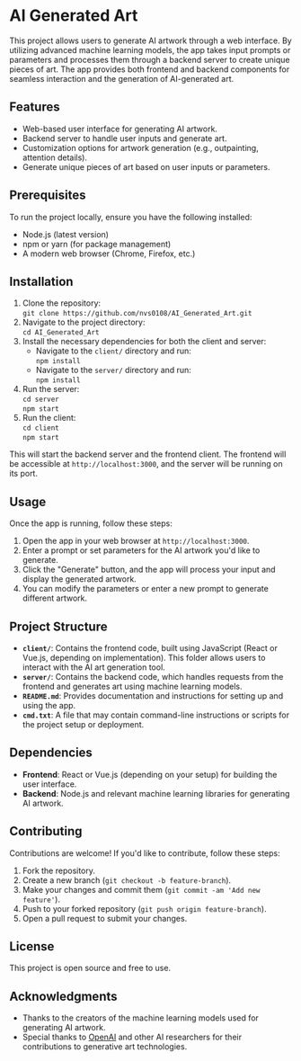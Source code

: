 # AI Generated Art
This project allows users to generate AI artwork through a web interface. By utilizing advanced machine learning models, the app takes input prompts or parameters and processes them through a backend server to create unique pieces of art. The app provides both frontend and backend components for seamless interaction and the generation of AI-generated art.

## Features
- Web-based user interface for generating AI artwork.
- Backend server to handle user inputs and generate art.
- Customization options for artwork generation (e.g., outpainting, attention details).
- Generate unique pieces of art based on user inputs or parameters.

## Prerequisites
To run the project locally, ensure you have the following installed:
- Node.js (latest version)
- npm or yarn (for package management)
- A modern web browser (Chrome, Firefox, etc.)

## Installation
1. Clone the repository:  
   `git clone https://github.com/nvs0108/AI_Generated_Art.git`
2. Navigate to the project directory:  
   `cd AI_Generated_Art`
3. Install the necessary dependencies for both the client and server:
   - Navigate to the `client/` directory and run:  
     `npm install`
   - Navigate to the `server/` directory and run:  
     `npm install`
4. Run the server:  
   `cd server`  
   `npm start`
5. Run the client:  
   `cd client`  
   `npm start`

This will start the backend server and the frontend client. The frontend will be accessible at `http://localhost:3000`, and the server will be running on its port.

## Usage
Once the app is running, follow these steps:
1. Open the app in your web browser at `http://localhost:3000`.
2. Enter a prompt or set parameters for the AI artwork you'd like to generate.
3. Click the "Generate" button, and the app will process your input and display the generated artwork.
4. You can modify the parameters or enter a new prompt to generate different artwork.

## Project Structure
- **`client/`**: Contains the frontend code, built using JavaScript (React or Vue.js, depending on implementation). This folder allows users to interact with the AI art generation tool.
- **`server/`**: Contains the backend code, which handles requests from the frontend and generates art using machine learning models.
- **`README.md`**: Provides documentation and instructions for setting up and using the app.
- **`cmd.txt`**: A file that may contain command-line instructions or scripts for the project setup or deployment.

## Dependencies
- **Frontend**: React or Vue.js (depending on your setup) for building the user interface.
- **Backend**: Node.js and relevant machine learning libraries for generating AI artwork.

## Contributing
Contributions are welcome! If you'd like to contribute, follow these steps:
1. Fork the repository.
2. Create a new branch (`git checkout -b feature-branch`).
3. Make your changes and commit them (`git commit -am 'Add new feature'`).
4. Push to your forked repository (`git push origin feature-branch`).
5. Open a pull request to submit your changes.

## License
This project is open source and free to use.

## Acknowledgments
- Thanks to the creators of the machine learning models used for generating AI artwork.
- Special thanks to [OpenAI](https://openai.com) and other AI researchers for their contributions to generative art technologies.
